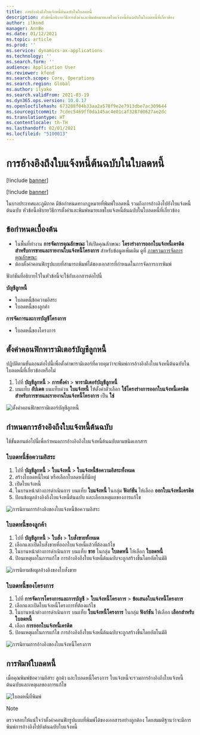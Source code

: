 ```yaml
---
title: การอ้างอิงถึงใบแจ้งหนี้ต้นฉบับในใบลดหนี้
description: หัวข้อนี้อธิบายวิธีการตั้งค่าและพิมพ์หมายเลขใบแจ้งหนี้ต้นฉบับในใบลดหนี้ที่เกี่ยวข้อง
author: ilkond
manager: AnnBe
ms.date: 01/12/2021
ms.topic: article
ms.prod: ''
ms.service: dynamics-ax-applications
ms.technology: ''
ms.search.form: ''
audience: Application User
ms.reviewer: kfend
ms.search.scope: Core, Operations
ms.search.region: Global
ms.author: ilyako
ms.search.validFrom: 2021-03-19
ms.dyn365.ops.version: 10.0.17
ms.openlocfilehash: 673288f04b33aa2a578f9e2e7913dbe7ac309644
ms.sourcegitcommit: 7cdec5469ff0da145ac4e01caf3287d0627ae2dc
ms.translationtype: HT
ms.contentlocale: th-TH
ms.lasthandoff: 02/01/2021
ms.locfileid: "5100013"
---
```

# <a name="references-to-original-invoices-in-credit-notes"></a>การอ้างอิงถึงใบแจ้งหนี้ต้นฉบับในใบลดหนี้

[!include [banner](../includes/banner.md)]

[!include [banner](../includes/preview-banner.md)]

ในบางประเทศและภูมิภาค มีข้อกําหนดทางกฎหมายที่พิมพ์ใบลดหนี้ รวมถึงการอ้างอิงไปยังใบแจ้งหนี้ต้นฉบับ หัวข้อนี้อธิบายวิธีการตั้งค่าและพิมพ์หมายเลขใบแจ้งหนี้ต้นฉบับในใบลดหนี้ที่เกี่ยวข้อง

## <a name="prerequisites"></a>ข้อกำหนดเบื้องต้น

- ในพื้นที่ทำงาน **การจัดการคุณลักษณะ** ให้เปิดคุณลักษณะ **โครงร่างการออกใบแจ้งหนี้เครดิตสำหรับการขายและรายงานใบแจ้งหนี้โครงการ** สำหรับข้อมูลเพิ่มเติม ดูที่ [ภาพรวมการจัดการคุณลักษณะ](../../fin-and-ops/get-started/feature-management/feature-management-overview.md)
- ต้องตั้งค่าคอนฟิกรูปแบบที่สามารถพิมพ์ได้ของเอกสารที่กําหนดในการจัดการการพิมพ์

ฟังก์ชันที่อธิบายไว้ในหัวข้อนี้จะใช้กับเอกสารต่อไปนี้

**บัญชีลูกหนี้**

- ใบลดหนี้ข้อความอิสระ
- ใบลดหนี้ของลูกค้า

**การจัดการและการบัญชีโครงการ**

- ใบลดหนี้ของโครงการ

## <a name="configure-accounts-receivable-parameters"></a>ตั้งค่าคอนฟิกพารามิเตอร์บัญชีลูกหนี้

ปฏิบัติตามขั้นตอนต่อไปนี้เพื่อตั้งค่าพารามิเตอร์ที่ควบคุมว่าจะพิมพ์การอ้างอิงถึงใบแจ้งหนี้ต้นฉบับในใบลดหนี้ที่เกี่ยวข้องหรือไม่

1. ไปที่ **บัญชีลูกหนี้** \> **การตั้งค่า** \> **พารามิเตอร์บัญชีลูกหนี้**
2. บนแท็บ **อัปเดต** บนแท็บด่วน **ใบแจ้งหนี้** ให้ตั้งค่าตัวเลือก **ใช้โครงร่างการออกใบแจ้งหนี้เครดิตสำหรับการขายและรายงานใบแจ้งหนี้โครงการ** เป็น **ใช่**

![ตั้งค่าคอนฟิกพารามิเตอร์บัญชีลูกหนี้](media/original-invoice-number-in-credit-note.jpg)

## <a name="define-references-to-original-invoices"></a>กําหนดการอ้างอิงถึงใบแจ้งหนี้ต้นฉบับ

ใช้ขั้นตอนต่อไปนี้เพื่อกําหนดการอ้างอิงถึงใบแจ้งหนี้ต้นฉบับตามชนิดเอกสาร

### <a name="free-text-credit-note"></a>ใบลดหนี้ข้อความอิสระ

1. ไปที่ **บัญชีลูกหนี้** \> **ใบแจ้งหนี้** \> **ใบแจ้งหนี้ข้อความอิสระทั้งหมด**
2. สร้างใบลดหนี้ใหม่ หรือเลือกใบลดหนี้ที่มีอยู่
3. เปิดใบแจ้งหนี้
4. ในบานหน้าต่างการดำเนินการ บนแท็บ **ใบแจ้งหนี้** ในกลุ่ม **ฟังก์ชัน** ให้เลือก **ออกใบแจ้งหนี้เครดิต**
5. ป้อนข้อมูลอ้างอิงถึงใบแจ้งหนี้ต้นฉบับ และเลือกเหตุผลของการแก้ไข

![การนิยามการอ้างอิงของใบแจ้งหนี้ข้อความอิสระ](media/reference-original-invoice-FTI.jpg)

### <a name="customer-credit-note"></a>ใบลดหนี้ของลูกค้า

1. ไปที่ **บัญชีลูกหนี้** \> **ใบสั่ง** \> **ใบสั่งขายทั้งหมด**
2. เลือกและเปิดใบสั่งขายที่ออกใบแจ้งหนี้แล้วที่ต้องแก้ไข
3. ในบานหน้าต่างการดำเนินการ บนแท็บ **ขาย** ในกลุ่ม **ใบลดหนี้** ให้เลือก **ใบลดหนี้**
4. ป้อนเหตุผลในการแก้ไข การอ้างอิงถึงใบแจ้งหนี้ต้นฉบับจะถูกสร้างขึ้นโดยอัตโนมัติ

![การนิยามข้อมูลอ้างอิงของใบสั่งขาย](media/reference-original-invoice-SO.jpg)

### <a name="project-credit-note"></a>ใบลดหนี้ของโครงการ

1. ไปที่ **การจัดการโครงการและการบัญชี** \> **ใบแจ้งหนี้โครงการ** \> **ข้อเสนอใบแจ้งหนี้โครงการ**
2. เลือกและเปิดใบแจ้งหนี้โครงการที่ต้องแก้ไข
3. ในบานหน้าต่างการดำเนินการ บนแท็บ **ใบแจ้งหนี้โครงการ** ในกลุ่ม **ฟังก์ชัน** ให้เลือก **เลือกสำหรับใบลดหนี้**
4. เลือก **การออกใบแจ้งหนี้เครดิต**
5. ป้อนเหตุผลในการแก้ไข การอ้างอิงถึงใบแจ้งหนี้ต้นฉบับจะถูกสร้างขึ้นโดยอัตโนมัติ

![การนิยามการอ้างอิงของใบแจ้งหนี้โครงการ](media/reference-original-invoice-project.jpg)

## <a name="printing-credit-notes"></a>การพิมพ์ใบลดหนี้

เมื่อคุณพิมพ์ข้อความอิสระ ลูกค้า และใบลดหนี้โครงการ ใบแจ้งหนี้จะรวมการอ้างอิงถึงใบแจ้งหนี้ต้นฉบับและเหตุผลของการแก้ไข

![ใบลดหนี้ที่พิมพ์](media/credit-note-FTI.jpg)

> [!NOTE]
> ตรวจสอบให้แน่ใจว่าตั้งค่าคอนฟิกรูปแบบที่พิมพ์ได้ของเอกสารอย่างถูกต้อง โดยสมมติฐานว่าจะมีการพิมพ์การอ้างอิงไปยังต้นฉบับใบแจ้งหนี้
